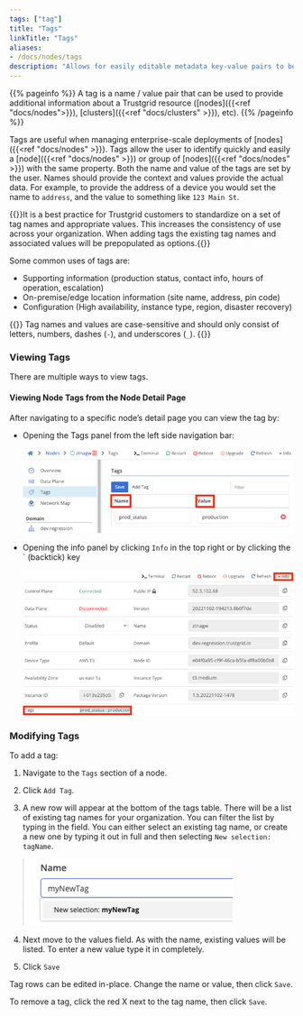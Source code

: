 ```yaml
---
tags: ["tag"]
title: "Tags"
linkTitle: "Tags"
aliases: 
- /docs/nodes/tags
description: "Allows for easily editable metadata key-value pairs to be associated with Trustgrid resources like nodes, clusters, etc."
---
```


{{% pageinfo %}}
A tag is a name / value pair that can be used to provide additional information about a Trustgrid resource ([nodes]({{<ref "docs/nodes">}}), [clusters]({{<ref "docs/clusters" >}}), etc).
{{% /pageinfo %}}

Tags are useful when managing enterprise-scale deployments of [nodes]({{<ref "docs/nodes" >}}). Tags allow the user to identify quickly and easily a [node]({{<ref "docs/nodes" >}}) or group of [nodes]({{<ref "docs/nodes" >}}) with the same property. Both the name and value of the tags are set by the user. Names should provide the context and values provide the actual data. For example, to provide the address of a device you would set the name to `address`, and the value to something like `123 Main St`.

{{<alert>}}It is a best practice for Trustgrid customers to standardize on a set of tag names and appropriate values. This increases the consistency of use across your organization. When adding tags the existing tag names and associated values will be prepopulated as options.{{</alert>}}

Some common uses of tags are:

- Supporting information (production status, contact info, hours of operation, escalation)
- On-premise/edge location information (site name, address, pin code)
- Configuration (High availability, instance type, region, disaster recovery)

{{<alert color="warning">}}
Tag names and values are case-sensitive and should only consist of letters, numbers, dashes (`-`), and underscores (`_`).
{{</alert>}}

### Viewing Tags

There are multiple ways to view tags.

#### Viewing Node Tags from the Node Detail Page

After navigating to a specific node’s detail page you can view the tag by:

* Opening the Tags panel from the left side navigation bar:
	
	![img](node-tags-yay4.png)

* Opening the info panel by clicking `Info` in the top right or by clicking the ` (backtick) key

	![img](info-panel-nodes2.png)

### Modifying Tags

To add a tag:

1. Navigate to the `Tags` section of a node. 

1. Click `Add Tag`.

1. A new row will appear at the bottom of the tags table. There will be a list of existing tag names for your organization. You can filter the list by typing in the field. You can either select an existing tag name, or create a new one by typing it out in full and then selecting `New selection: tagName`.

	![img](new-tag-name.png)

1. Next move to the values field. As with the name, existing values will be listed. To enter a new value type it in completely.

1. Click `Save`

Tag rows can be edited in-place. Change the name or value, then click `Save`.

To remove a tag, click the red X next to the tag name, then click `Save`.
